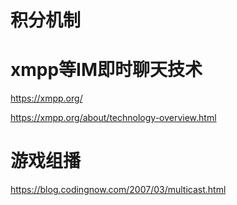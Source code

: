 # 积分机制


# xmpp等IM即时聊天技术

https://xmpp.org/

https://xmpp.org/about/technology-overview.html

# 游戏组播

https://blog.codingnow.com/2007/03/multicast.html